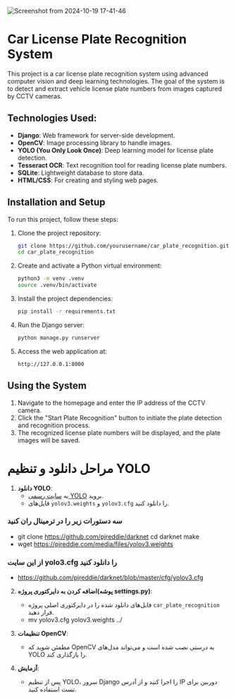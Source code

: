 ![Screenshot from 2024-10-19 17-41-46](https://github.com/user-attachments/assets/a2117319-10dd-452a-9c67-82276d164984)


# Car License Plate Recognition System

This project is a car license plate recognition system using advanced computer vision and deep learning technologies. The goal of the system is to detect and extract vehicle license plate numbers from images captured by CCTV cameras.

## Technologies Used:
- **Django**: Web framework for server-side development.
- **OpenCV**: Image processing library to handle images.
- **YOLO (You Only Look Once)**: Deep learning model for license plate detection.
- **Tesseract OCR**: Text recognition tool for reading license plate numbers.
- **SQLite**: Lightweight database to store data.
- **HTML/CSS**: For creating and styling web pages.

## Installation and Setup

To run this project, follow these steps:

1. Clone the project repository:
   ```bash
   git clone https://github.com/yourusername/car_plate_recognition.git
   cd car_plate_recognition
   ```

2. Create and activate a Python virtual environment:
   ```bash
   python3 -m venv .venv
   source .venv/bin/activate
   ```

3. Install the project dependencies:
   ```bash
   pip install -r requirements.txt
   ```

4. Run the Django server:
   ```bash
   python manage.py runserver
   ```

5. Access the web application at:
   ```
   http://127.0.0.1:8000
   ```

## Using the System
1. Navigate to the homepage and enter the IP address of the CCTV camera.
2. Click the "Start Plate Recognition" button to initiate the plate detection and recognition process.
3. The recognized license plate numbers will be displayed, and the plate images will be saved.


# مراحل دانلود و تنظیم YOLO

1. **دانلود YOLO**:
   - به [سایت رسمی YOLO](https://pjreddie.com/darknet/yolo/) بروید.
   - فایل‌های `yolov3.weights` و `yolov3.cfg` را دانلود کنید.
### سه دستورات زیر را در ترمینال ران کنید
   - git clone https://github.com/pjreddie/darknet
cd darknet
make
   - wget https://pjreddie.com/media/files/yolov3.weights
### از این سایت yolo3.cfg را دانلود کنید 
   - https://github.com/pjreddie/darknet/blob/master/cfg/yolov3.cfg

2. **اضافه کردن به دایرکتوری پروژه(پوشه settings.py)**:
   - فایل‌های دانلود شده را در دایرکتوری اصلی پروژه `car_plate_recognition` قرار دهید.
   - mv yolov3.cfg yolov3.weights ../


3. **تنظیمات OpenCV**:
   - مطمئن شوید که OpenCV به درستی نصب شده است و می‌تواند مدل‌های YOLO را بارگذاری کند.

4. **آزمایش**:
   - پس از تنظیم YOLO، سرور Django را اجرا کنید و از آدرس IP دوربین برای تست استفاده کنید.
